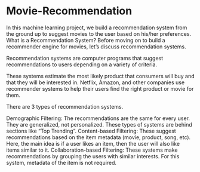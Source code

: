 # Movie-Recommendation
In this machine learning project, we build a recommendation system from the ground up to suggest movies to the user based on his/her preferences.
What is a Recommendation System?
Before moving on to build a recommender engine for movies, let’s discuss recommendation systems.

Recommendation systems are computer programs that suggest recommendations to users depending on a variety of criteria.

These systems estimate the most likely product that consumers will buy and that they will be interested in. Netflix, Amazon, and other companies use recommender systems to help their users find the right product or movie for them.

There are 3 types of recommendation systems.

Demographic Filtering: The recommendations are the same for every user. They are generalized, not personalized. These types of systems are behind sections like “Top Trending”.
Content-based Filtering: These suggest recommendations based on the item metadata (movie, product, song, etc). Here, the main idea is if a user likes an item, then the user will also like items similar to it.
Collaboration-based Filtering: These systems make recommendations by grouping the users with similar interests. For this system, metadata of the item is not required.
